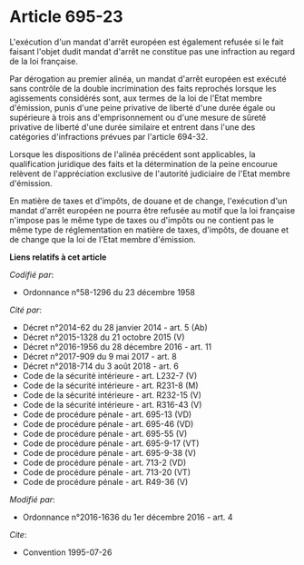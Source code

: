 # Article 695-23

L'exécution d'un mandat d'arrêt européen est également refusée si le fait faisant l'objet dudit mandat d'arrêt ne constitue
pas une infraction au regard de la loi française.

Par dérogation au premier alinéa, un mandat d'arrêt européen est exécuté sans contrôle de la double incrimination des faits
reprochés lorsque les agissements considérés sont, aux termes de la loi de l'Etat membre d'émission, punis d'une peine
privative de liberté d'une durée égale ou supérieure à trois ans d'emprisonnement ou d'une mesure de sûreté privative de
liberté d'une durée similaire et entrent dans l'une des catégories d'infractions prévues par l'article 694-32.

Lorsque les dispositions de l'alinéa précédent  sont applicables, la qualification juridique des faits et la  détermination
de la peine encourue relèvent de l'appréciation exclusive  de l'autorité judiciaire de l'Etat membre d'émission.

En matière de taxes et d'impôts, de douane et de change,  l'exécution d'un mandat d'arrêt européen ne pourra être refusée au
motif  que la loi française n'impose pas le même type de taxes ou d'impôts ou  ne contient pas le même type de réglementation
en matière de taxes,  d'impôts, de douane et de change que la loi de l'Etat membre d'émission.

**Liens relatifs à cet article**

_Codifié par_:

  - Ordonnance n°58-1296 du 23 décembre 1958

_Cité par_:

  - Décret n°2014-62 du 28 janvier 2014 - art. 5 (Ab)
  - Décret n°2015-1328 du 21 octobre 2015 (V)
  - Décret n°2016-1956 du 28 décembre 2016 - art. 11
  - Décret n°2017-909 du 9 mai 2017 - art. 8
  - Décret n°2018-714 du 3 août 2018 - art. 6
  - Code de la sécurité intérieure - art. L232-7 (V)
  - Code de la sécurité intérieure - art. R231-8 (M)
  - Code de la sécurité intérieure - art. R232-15 (V)
  - Code de la sécurité intérieure - art. R316-43 (V)
  - Code de procédure pénale - art. 695-13 (VD)
  - Code de procédure pénale - art. 695-46 (VD)
  - Code de procédure pénale - art. 695-55 (V)
  - Code de procédure pénale - art. 695-9-17 (VT)
  - Code de procédure pénale - art. 695-9-38 (V)
  - Code de procédure pénale - art. 713-2 (VD)
  - Code de procédure pénale - art. 713-20 (VT)
  - Code de procédure pénale - art. R49-36 (V)

_Modifié par_:

  - Ordonnance n°2016-1636 du 1er décembre 2016 - art. 4

_Cite_:

  - Convention 1995-07-26
